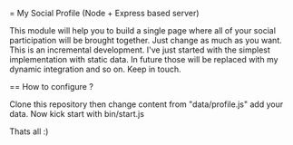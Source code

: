 = My Social Profile (Node + Express based server)

This module will help you to build a single page where all of your social participation will be brought together.
Just change as much as you want. This is an incremental development. I've just started with the simplest implementation with static data.
In future those will be replaced with my dynamic integration and so on. Keep in touch.

== How to configure ?

Clone this repository then change content from "data/profile.js" add your data.
Now kick start with bin/start.js

Thats all :)
